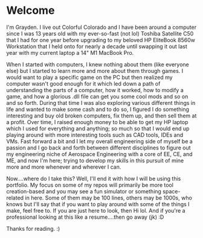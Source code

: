 # Welcome

I'm Grayden. I live out Colorful Colorado and I have been around a computer since I was 13 years old with my ever-so-fast (not lol) Toshiba Satellite C50 that I had for one year before upgrading to my beloved HP EliteBook 8560w Workstation that I held onto for nearly a decade until swapping it out last year with my current laptop a 14" M1 MacBook Pro. 

When I started with computers, I knew nothing about them (like everyone else) but I started to learn more and more about them through games. I would want to play a specific game on the PC but then realized my computer wasn't good enough for it which led down a path of understanding the parts of a computer, how it worked, how to modify a game, and how a glorious .dll file can get you some cool mods and so on and so forth. During that time I was also exploring various different things in life and wanted to make some cash and to do so, I figured I do something interesting and buy old broken computers, fix them up, and then sell them at a profit. Over time, I raised enough money to be able to get my HP laptop which I used for everything and anything; so much so that I would end up playing around with more interesting tools such as CAD tools, IDEs and VMs. Fast forward a bit and I let my overall engineering side of myself be a passion and I go back and forth between different disciplines to figure out my engineering niche of Aerospace Engineering with a core of EE, CE, and ME, and now I'm here; trying to develop my skills in this pursuit of mine more and more whenever and wherever I can.

Now....where do I take this? Well, I'll end it with how I will be using this portfolio. My focus on some of my repos will primarily be more tool creation-based and you may see a fun simulator or something space-related in here. Some of them may be 100 lines, others may be 1000s, who knows but I'll say that if you want to play around with some of the things I make, feel free to. If you are just here to look, then Hi lol. And if you're a professional looking at this like a resume....then go away (jk) :D

Thanks for reading. :)
